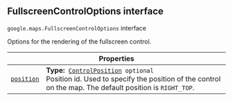 
<devsite-heading text=" FullscreenControlOptions interface" for="FullscreenControlOptions" level="h2" link="" toc="" back-to-top=""><h2 id="FullscreenControlOptions" is-upgraded="">FullscreenControlOptions interface </h2></devsite-heading>
<p>
<code translate="no" dir="ltr"><span itemprop="path">google.maps</span>.<span itemprop="name">FullscreenControlOptions</span></code>
interface
</p>
<p>Options for the rendering of the fullscreen control.</p>
<div class="devsite-table-wrapper"><table class="properties responsive" summary="interface FullscreenControlOptions - Properties">
<thead>
<tr><th colspan="2">Properties</th>
</tr></thead>
<tbody>
<tr id="FullscreenControlOptions.position">
<td itemprop="property"><code translate="no" dir="ltr"><a class="secret-link" href="#FullscreenControlOptions.position"><span>position</span></a></code></td>
<td><div><strong>Type:</strong>&nbsp; <code translate="no" dir="ltr"><a href="ControlPosition.md">ControlPosition</a> <span class="optional-type-annotation">optional</span></code></div>
<div class="desc">Position id. Used to specify the position of the control on the map. The default position is <code translate="no" dir="ltr">RIGHT_TOP</code>.</div></td>
</tr>
</tbody>
</table></div>
<script src="replace_links.js"></script>
